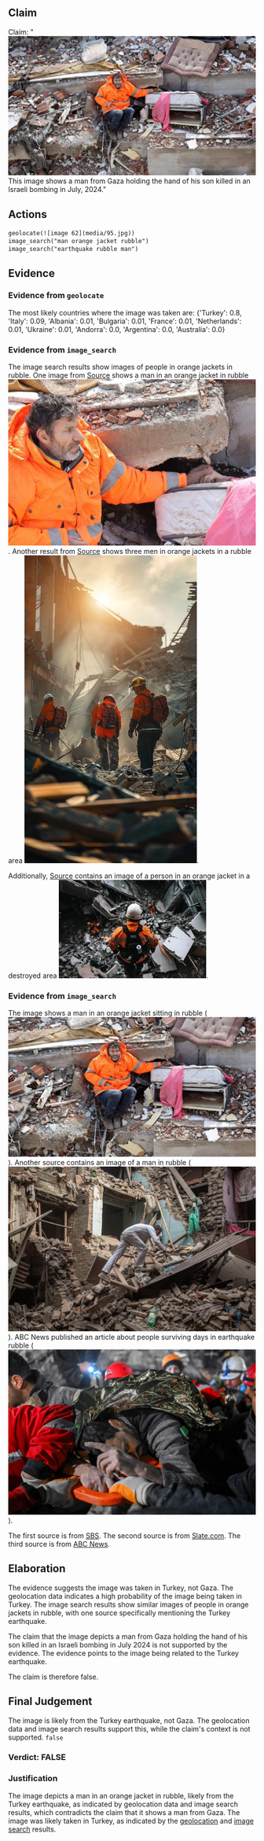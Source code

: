 ## Claim
Claim: "![image 62](media/95.jpg) This image shows a man from Gaza holding the hand of his son killed in an Israeli bombing in July, 2024."

## Actions
```
geolocate(![image 62](media/95.jpg))
image_search("man orange jacket rubble")
image_search("earthquake rubble man")
```

## Evidence
### Evidence from `geolocate`
The most likely countries where the image was taken are: {'Turkey': 0.8, 'Italy': 0.09, 'Albania': 0.01, 'Bulgaria': 0.01, 'France': 0.01, 'Netherlands': 0.01, 'Ukraine': 0.01, 'Andorra': 0.0, 'Argentina': 0.0, 'Australia': 0.0}

### Evidence from `image_search`
The image search results show images of people in orange jackets in rubble. One image from [Source](https://www.komu.com/news/nationworld/i-couldnt-save-my-daughter-behind-the-defining-image-of-the-turkey-earthquake/article_4f2535b7-4c55-5ecd-a894-03eecbcea3cf.html) shows a man in an orange jacket in rubble ![image 10736](media/2025-08-30_07-30-1756539050-489028.jpg). Another result from [Source](https://www.freepik.com/premium-ai-image/three-men-orange-jackets-are-standing-rubble-area_270908906.htm) shows three men in orange jackets in a rubble area ![image 10737](media/2025-08-30_07-30-1756539050-713836.jpg).

Additionally, [Source](https://www.vecteezy.com/photo/69778534-a-man-in-an-orange-jacket-walking-his-dog-through-a-destroyed-area) contains an image of a person in an orange jacket in a destroyed area ![image 10738](media/2025-08-30_07-30-1756539050-833102.jpg).


### Evidence from `image_search`
The image shows a man in an orange jacket sitting in rubble (![image 10740](media/2025-08-30_07-30-1756539058-922225.jpg)). Another source contains an image of a man in rubble (![image 10741](media/2025-08-30_07-30-1756539059-137557.jpg)). ABC News published an article about people surviving days in earthquake rubble (![image 10742](media/2025-08-30_07-31-1756539060-650525.jpg)).

The first source is from [SBS](https://www.sbs.com.au/news/article/the-story-behind-this-turkey-earthquake-photo-that-many-will-never-forget/2ijedstvo). The second source is from [Slate.com](https://slate.com/news-and-politics/2015/05/101-year-old-man-found-in-nepal-earthquake-rubble.html). The third source is from [ABC News](https://abcnews.go.com/Health/people-survive-days-earthquake-rubble-survivors-found-turkey/story?id=97035249).


## Elaboration
The evidence suggests the image was taken in Turkey, not Gaza. The geolocation data indicates a high probability of the image being taken in Turkey. The image search results show similar images of people in orange jackets in rubble, with one source specifically mentioning the Turkey earthquake.

The claim that the image depicts a man from Gaza holding the hand of his son killed in an Israeli bombing in July 2024 is not supported by the evidence. The evidence points to the image being related to the Turkey earthquake.

The claim is therefore false.


## Final Judgement
The image is likely from the Turkey earthquake, not Gaza. The geolocation data and image search results support this, while the claim's context is not supported. `false`

### Verdict: FALSE

### Justification
The image depicts a man in an orange jacket in rubble, likely from the Turkey earthquake, as indicated by geolocation data and image search results, which contradicts the claim that it shows a man from Gaza. The image was likely taken in Turkey, as indicated by the [geolocation](https://www.komu.com/news/nationworld/i-couldnt-save-my-daughter-behind-the-defining-image-of-the-turkey-earthquake/article_4f2535b7-4c55-5ecd-a894-03eecbcea3cf.html) and [image search](https://www.sbs.com.au/news/article/the-story-behind-this-turkey-earthquake-photo-that-many-will-never-forget/2ijedstvo) results.
